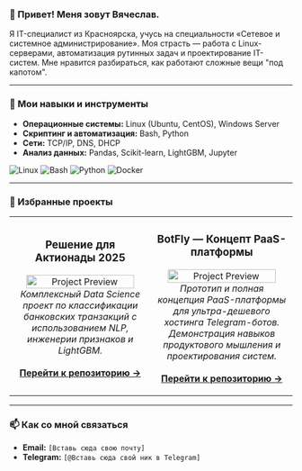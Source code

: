 ### 👋 Привет! Меня зовут Вячеслав.

Я IT-специалист из Красноярска, учусь на специальности «Сетевое и системное администрирование». Моя страсть — работа с Linux-серверами, автоматизация рутинных задач и проектирование IT-систем. Мне нравится разбираться, как работают сложные вещи "под капотом".

---

### 🚀 Мои навыки и инструменты

*   **Операционные системы:** Linux (Ubuntu, CentOS), Windows Server
*   **Скриптинг и автоматизация:** Bash, Python
*   **Сети:** TCP/IP, DNS, DHCP
*   **Анализ данных:** Pandas, Scikit-learn, LightGBM, Jupyter

![Linux](https://img.shields.io/badge/Linux-FCC624?style=for-the-badge&logo=linux&logoColor=black)
![Bash](https://img.shields.io/badge/Bash-4EAA25?style=for-the-badge&logo=gnubash&logoColor=white)
![Python](https://img.shields.io/badge/Python-3776AB?style=for-the-badge&logo=python&logoColor=white)
![Docker](https://img.shields.io/badge/Docker-2496ED?style=for-the-badge&logo=docker&logoColor=white)

---

### 📌 Избранные проекты

<table>
  <tr>
    <td width="50%">
      <h3 align="center">Решение для Актионады 2025</h3>
      <p align="center">
        <a href="https://github.com/Kasumicic/aktianada-2025-it-solution"><img src="https://i.imgur.com/g8n1j9d.png" alt="Project Preview" width="90%"></a>
        <br>
        <em>Комплексный Data Science проект по классификации банковских транзакций с использованием NLP, инженерии признаков и LightGBM.</em>
        <br><br>
        <a href="https://github.com/Kasumicic/aktianada-2025-it-solution"><b>Перейти к репозиторию &rarr;</b></a>
      </p>
    </td>
    <td width="50%">
      <h3 align="center">BotFly — Концепт PaaS-платформы</h3>
      <p align="center">
        <a href="https://github.com/Kasumicic/botfly-site"><img src="https://i.imgur.com/j4q4m4F.png" alt="Project Preview" width="90%"></a>
        <br>
        <em>Прототип и полная концепция PaaS-платформы для ультра-дешевого хостинга Telegram-ботов. Демонстрация навыков продуктового мышления и проектирования систем.</em>
        <br><br>
        <a href="https://github.com/Kasumicic/botfly-site"><b>Перейти к репозиторию &rarr;</b></a>
      </p>
    </td>
  </tr>
</table>

---

### 📫 Как со мной связаться

*   **Email:** `[Вставь сюда свою почту]`
*   **Telegram:** `[@Вставь сюда свой ник в Telegram]`
